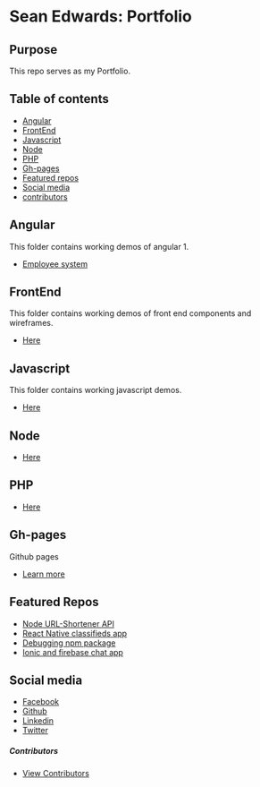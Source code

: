 # Sean Edwards: Portfolio

## Purpose
This repo serves as my Portfolio.


## Table of contents

* [Angular](#angular)
* [FrontEnd](#frontend)
* [Javascript](#javascript)
* [Node](#node)
* [PHP](#php)
* [Gh-pages](#gh-pages)
* [Featured repos](#featured-repos)
* [Social media](#social-media)
* [contributors](#contributors)

## Angular

  This folder contains working demos of angular 1.



* [Employee system](https://github.com/seanedw1/Portfolio/tree/readme/Angular/Demo1)

## FrontEnd

This folder contains working demos of front end components and wireframes.

* [Here](https://github.com/seanedw1/Portfolio/tree/master/FrontEnd)

## Javascript

This folder contains working javascript demos.

* [Here](https://github.com/seanedw1/Portfolio/tree/master/Javascript)

## Node
* [Here](https://github.com/seanedw1/Portfolio/tree/master/Node)

## PHP
* [Here](https://github.com/seanedw1/Portfolio/tree/master/Php)

## Gh-pages

Github pages
* [Learn more](https://pages.github.com/)


## Featured Repos
* [Node URL-Shortener API](https://github.com/seanedw1/URL-Shortener)
* [React Native classifieds app](https://github.com/seanedw1/FsClass)
* [Debugging npm package](https://github.com/seanedw1/remer)
* [Ionic and firebase chat app](https://github.com/seanedw1/smsapp1)

## Social media

* [Facebook](https://www.facebook.com/Seanedw1/)
* [Github](https://github.com/seanedw1)
* [Linkedin](https://www.linkedin.com/in/sean-edwards-729b2545/)
* [Twitter](https://twitter.com/Seanedw1)



##### Contributors
* [View Contributors](https://github.com/seanedw1/Portfolio/graphs/contributors)
